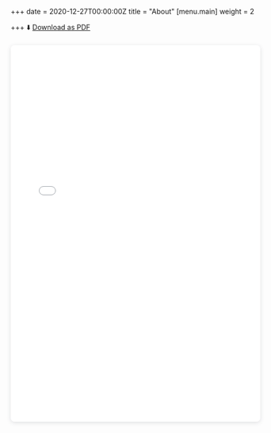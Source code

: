 +++
date = 2020-12-27T00:00:00Z
title = "About"
[menu.main]
weight = 2

+++
⬇️ [Download as PDF](/uploads/shansun-public-1.pdf "Download as PDF")

<div style="position: relative; width: 100%; height: 0; padding-top: 141.4286%; padding-bottom: 48px; box-shadow: 0 2px 8px 0 rgba(63,69,81,0.16); margin-top: 1.6em; margin-bottom: 0.9em; overflow: hidden; border-radius: 8px; will-change: transform;"> <iframe style="position: absolute; width: 100%; height: 100%; top: 0; left: 0; border: none; padding: 0;margin: 0;" src="[https://www.canva.com/design/DAEl_iquao8/view](https://www.canva.com/design/DAEl_iquao8/view?embed "https://www.canva.com/design/DAEl_iquao8/view")"> </iframe> </div>